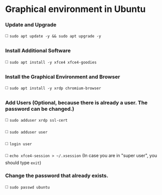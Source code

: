 # Graphical environment in Ubuntu

### Update and Upgrade

◻️ `sudo apt update -y && sudo apt upgrade -y`

### Install Additional Software

◻️ `sudo apt install -y xfce4 xfce4-goodies`

### Install the Graphical Environment and Browser

◻️ `sudo apt install -y xrdp chromium-browser`

### Add Users (Optional, because there is already a user. The password can be changed.)

◻️ `sudo adduser xrdp ssl-cert`

◻️ `sudo adduser user`

◻️ `login user`

◻️ `echo xfce4-session > ~/.xsession` (In case you are in "super user", you should type `exit`)

### Change the password that already exists.

◻️ `sudo passwd ubuntu`
